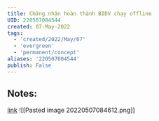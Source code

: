 ```yaml
---
title: Chứng nhận hoàn thành BIDV chạy offline
UID: 220507084544
created: 07-May-2022
tags:
  - 'created/2022/May/07'
  - 'evergreen'
  - 'permanent/concept'
aliases: '220507084544'
publish: False
---
```

## Notes:
[link](https://s3.us-west-2.amazonaws.com/secure.notion-static.com/587137e9-d97d-463a-9689-24b92097c52c/cert_bidv-run-2019.png?X-Amz-Algorithm=AWS4-HMAC-SHA256&X-Amz-Content-Sha256=UNSIGNED-PAYLOAD&X-Amz-Credential=AKIAT73L2G45EIPT3X45%2F20220507%2Fus-west-2%2Fs3%2Faws4_request&X-Amz-Date=20220507T014435Z&X-Amz-Expires=86400&X-Amz-Signature=233fbb3dcf9d0820a6fe88ccf85dad822c1299bb14f35daaa311584e5424570a&X-Amz-SignedHeaders=host&response-content-disposition=filename%20%3D%22cert_bidv-run-2019.png%22&x-id=GetObject)
![[Pasted image 20220507084612.png]]
